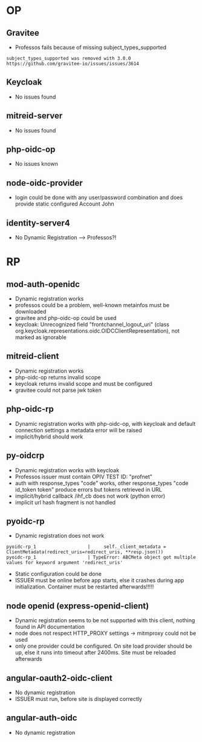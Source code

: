# OP

## Gravitee 
* Professos fails because of missing subject_types_supported
``` 
subject_types_supported was removed with 3.0.0
https://github.com/gravitee-io/issues/issues/3614
```

## Keycloak

* No issues found

## mitreid-server

* No issues found

## php-oidc-op

* No issues known

## node-oidc-provider

* login could be done with any user/password combination and does provide static configured Account John

## identity-server4

* No Dynamic Registration --> Professos?!


RP
========================================================================================================================

## mod-auth-openidc
* Dynamic registration works
* professos could be a problem, well-known metainfos must be downloaded
* gravitee and php-oidc-op could be used 
* keycloak: Unrecognized field "frontchannel_logout_uri" (class org.keycloak.representations.oidc.OIDCClientRepresentation), not marked as ignorable

## mitreid-client

* Dynamic registration works
* php-oidc-op returns invalid scope
* keycloak returns invalid scope and must be configured
* gravitee could not parse jwk token

## php-oidc-rp

* Dynamic registration works with php-oidc-op, with keycloak and default connection settings a metadata error will be raised
* implicit/hybrid should work

## py-oidcrp

* Dynamic registration works with keycloak
* Professos issuer must contain OPIV TEST ID: "profnet"
* auth with response_types "code" works, other response_types "code id_token token" produce errors but tokens retrieved in URL
* implicit/hybrid callback /ihf_cb does not work (python error)
* implicit url hash fragment is not handled

## pyoidc-rp

* Dynamic registration does not work
```
pyoidc-rp_1                   |     self._client_metadata = ClientMetadata(redirect_uris=redirect_uris, **resp.json())
pyoidc-rp_1                   | TypeError: ABCMeta object got multiple values for keyword argument 'redirect_uris'
```
* Static configuration could be done
* ISSUER must be online before app starts, else it crashes during app initialization. Container must be restarted afterwards!!!!!

## node openid (express-openid-client)

* Dynamic registration seems to be not supported with this client, nothing found in API documentation
* node does not respect HTTP_PROXY settings -> mitmproxy could not be used
* only one provider could be configured. On site load provider should be up, else it runs into timeout after 2400ms. Site must be reloaded afterwards


## angular-oauth2-oidc-client

* No dynamic registration
* ISSUER must run, before site is displayed correctly

## angular-auth-oidc

* No dynamic registration
